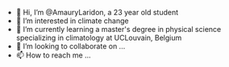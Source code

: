 - 👋 Hi, I’m @AmauryLaridon, a 23 year old student
- 👀 I’m interested in climate change 
- 🌱 I’m currently learning a master's degree in physical science specializing in climatology at UCLouvain, Belgium
- 💞️ I’m looking to collaborate on ...
- 📫 How to reach me ...

<!---
AmauryLaridon/AmauryLaridon is a ✨ special ✨ repository because its `README.md` (this file) appears on your GitHub profile.
You can click the Preview link to take a look at your changes.
--->
